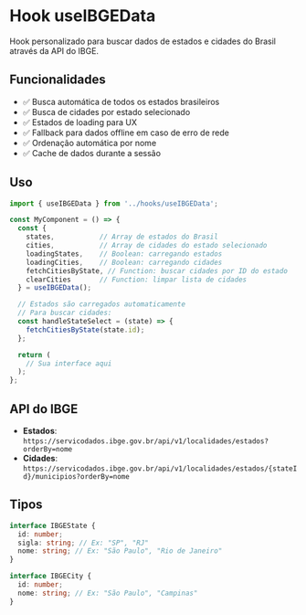 # Hook useIBGEData

Hook personalizado para buscar dados de estados e cidades do Brasil através da API do IBGE.

## Funcionalidades

- ✅ Busca automática de todos os estados brasileiros
- ✅ Busca de cidades por estado selecionado
- ✅ Estados de loading para UX
- ✅ Fallback para dados offline em caso de erro de rede
- ✅ Ordenação automática por nome
- ✅ Cache de dados durante a sessão

## Uso

```typescript
import { useIBGEData } from '../hooks/useIBGEData';

const MyComponent = () => {
  const {
    states,           // Array de estados do Brasil
    cities,           // Array de cidades do estado selecionado
    loadingStates,    // Boolean: carregando estados
    loadingCities,    // Boolean: carregando cidades
    fetchCitiesByState, // Function: buscar cidades por ID do estado
    clearCities       // Function: limpar lista de cidades
  } = useIBGEData();

  // Estados são carregados automaticamente
  // Para buscar cidades:
  const handleStateSelect = (state) => {
    fetchCitiesByState(state.id);
  };

  return (
    // Sua interface aqui
  );
};
```

## API do IBGE

- **Estados**: `https://servicodados.ibge.gov.br/api/v1/localidades/estados?orderBy=nome`
- **Cidades**: `https://servicodados.ibge.gov.br/api/v1/localidades/estados/{stateId}/municipios?orderBy=nome`

## Tipos

```typescript
interface IBGEState {
  id: number;
  sigla: string; // Ex: "SP", "RJ"
  nome: string; // Ex: "São Paulo", "Rio de Janeiro"
}

interface IBGECity {
  id: number;
  nome: string; // Ex: "São Paulo", "Campinas"
}
```

